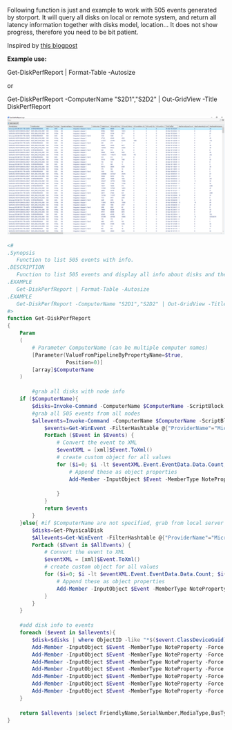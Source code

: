 Following function is just and example to work with 505 events generated by storport. It will query all disks on local or remote system, and return all latency information together with disks model, location... It does not show progress, therefore you need to be bit patient.

Inspired by [this blogpost](https://blogs.technet.microsoft.com/ashleymcglone/2013/08/28/powershell-get-winevent-xml-madness-getting-details-from-event-logs/)

**Example use:**

Get-DiskPerfReport | Format-Table -Autosize

or

Get-DiskPerfReport -ComputerName "S2D1","S2D2" | Out-GridView -Title DiskPerfReport

![](/Scenarios/S2D%20Tools/Get-DiskPerfReport/Screenshots/output.png)

```PowerShell
<#
.Synopsis
   Function to list 505 events with info.
.DESCRIPTION
   Function to list 505 events and display all info about disks and their latency from 505 event
.EXAMPLE
   Get-DiskPerfReport | Format-Table -Autosize
.EXAMPLE
   Get-DiskPerfReport -ComputerName "S2D1","S2D2" | Out-GridView -Title DiskPerfReport
#>
function Get-DiskPerfReport
{
    Param
    (
        # Parameter ComputerName (can be multiple computer names)
        [Parameter(ValueFromPipelineByPropertyName=$true,
                   Position=0)]
        [array]$ComputerName
    )

        #grab all disks with node info
    if ($ComputerName){
        $disks=Invoke-Command -ComputerName $ComputerName -ScriptBlock {Get-PhysicalDisk}
        #grab all 505 events from all nodes
        $allevents=Invoke-Command -ComputerName $ComputerName -ScriptBlock {
            $events=Get-WinEvent -FilterHashtable @{"ProviderName"="Microsoft-Windows-StorPort";Id=505}
            ForEach ($Event in $Events) {
                # Convert the event to XML
                $eventXML = [xml]$Event.ToXml()
                # create custom object for all values
                for ($i=0; $i -lt $eventXML.Event.EventData.Data.Count; $i++) {            
                    # Append these as object properties            
                    Add-Member -InputObject $Event -MemberType NoteProperty -Force -Name  $eventXML.Event.EventData.Data[$i].name -Value $eventXML.Event.EventData.Data[$i].'#text'
                        
                }
            }
            return $events
        }
    }else{ #if $ComputerName are not specified, grab from local server
        $disks=Get-PhysicalDisk
        $Allevents=Get-WinEvent -FilterHashtable @{"ProviderName"="Microsoft-Windows-StorPort";Id=505}
        ForEach ($Event in $AllEvents) {
            # Convert the event to XML
            $eventXML = [xml]$Event.ToXml()
            # create custom object for all values
            for ($i=0; $i -lt $eventXML.Event.EventData.Data.Count; $i++) {            
                # Append these as object properties            
                Add-Member -InputObject $Event -MemberType NoteProperty -Force -Name  $eventXML.Event.EventData.Data[$i].name -Value $eventXML.Event.EventData.Data[$i].'#text'
            }
        }
    }
 
    #add disk info to events
    foreach ($event in $allevents){
        $disk=$disks | where ObjectID -like "*$($event.ClassDeviceGuid)*" | select -Unique
        Add-Member -InputObject $Event -MemberType NoteProperty -Force -Name FriendlyName -Value $disk.FriendlyName
        Add-Member -InputObject $Event -MemberType NoteProperty -Force -Name SerialNumber -Value $disk.SerialNumber
        Add-Member -InputObject $Event -MemberType NoteProperty -Force -Name MediaType -Value $disk.MediaType
        Add-Member -InputObject $Event -MemberType NoteProperty -Force -Name BusType -Value $disk.BusType
        Add-Member -InputObject $Event -MemberType NoteProperty -Force -Name OperationalStatus -Value $disk.OperationalStatus
        Add-Member -InputObject $Event -MemberType NoteProperty -Force -Name PhysicalLocation -Value $disk.physicallocation
        Add-Member -InputObject $Event -MemberType NoteProperty -Force -Name SlotNumber -Value $disk.slotnumber
    }

    return $allevents |select FriendlyName,SerialNumber,MediaType,BusType,OperationalStatus,PhysicalLocation,SlotNumber,TotalIOCount,@{Label="IOCount(0-2ms)";Expression={$($_.BucketIoCount1)}},@{Label="IOCount(2-64ms)";Expression={$($_.BucketIoCount2)}},@{Label="IOCount(64ms-2s)";Expression={$($_.BucketIoCount3)}},@{Label="IOCount(2-5s)";Expression={$($_.BucketIoCount4)}},@{Label="IOCount(5s+)";Expression={$($_.BucketIoCount5)}},TimeCreated,Max*,IoCount*
}
 
```